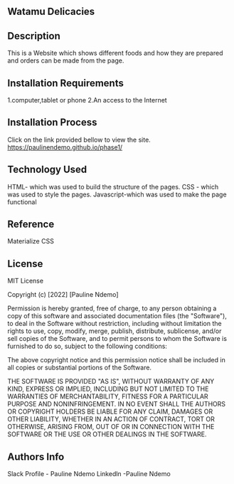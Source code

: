 ## Watamu Delicacies

## Description 
This is a Website which shows different foods and how they are prepared and orders can be made from the page.

## Installation Requirements 
1.computer,tablet or phone
2.An access to the Internet

## Installation Process
 Click on the link provided bellow to view the site.
https://paulinendemo.github.io/phase1/
## Technology Used 
HTML- which was used to build the structure of the pages.
CSS - which was used to style the pages.
Javascript-which was used to make the page functional

## Reference
Materialize CSS

## License 
MIT License

Copyright (c) [2022] [Pauline Ndemo]

Permission is hereby granted, free of charge, to any person obtaining a copy of this software and associated documentation files (the "Software"), to deal in the Software without restriction, including without limitation the rights to use, copy, modify, merge, publish, distribute, sublicense, and/or sell copies of the Software, and to permit persons to whom the Software is furnished to do so, subject to the following conditions:

The above copyright notice and this permission notice shall be included in all copies or substantial portions of the Software.

THE SOFTWARE IS PROVIDED "AS IS", WITHOUT WARRANTY OF ANY KIND, EXPRESS OR IMPLIED, INCLUDING BUT NOT LIMITED TO THE WARRANTIES OF MERCHANTABILITY, FITNESS FOR A PARTICULAR PURPOSE AND NONINFRINGEMENT. IN NO EVENT SHALL THE AUTHORS OR COPYRIGHT HOLDERS BE LIABLE FOR ANY CLAIM, DAMAGES OR OTHER LIABILITY, WHETHER IN AN ACTION OF CONTRACT, TORT OR OTHERWISE, ARISING FROM, OUT OF OR IN CONNECTION WITH THE SOFTWARE OR THE USE OR OTHER DEALINGS IN THE SOFTWARE.

## Authors Info 
Slack Profile - Pauline Ndemo
Linkedln -Pauline Ndemo